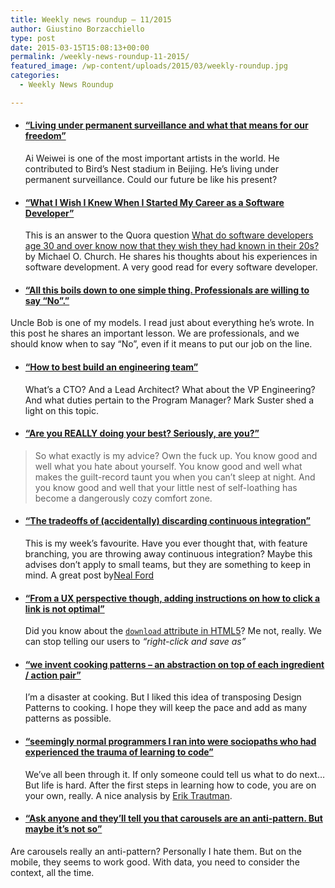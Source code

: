 ```yaml
---
title: Weekly news roundup – 11/2015
author: Giustino Borzacchiello
type: post
date: 2015-03-15T15:08:13+00:00
permalink: /weekly-news-roundup-11-2015/
featured_image: /wp-content/uploads/2015/03/weekly-roundup.jpg
categories:
  - Weekly News Roundup

---
```

  * #### [&#8220;Living under permanent surveillance and what that means for our freedom&#8221;][1]
    
    Ai Weiwei is one of the most important artists in the world. He contributed to Bird’s Nest stadium in Beijing. He&#8217;s living under permanent surveillance. Could our future be like his present?

  * #### [&#8220;What I Wish I Knew When I Started My Career as a Software Developer&#8221;][2]
    
    This is an answer to the Quora question [What do software developers age 30 and over know now that they wish they had known in their 20s?][3] by Michael O. Church. He shares his thoughts about his experiences in software development. A very good read for every software developer.

  * #### [&#8220;All this boils down to one simple thing. Professionals are willing to say “No”.&#8221;][4]

Uncle Bob is one of my models. I read just about everything he&#8217;s wrote. In this post he shares an important lesson. We are professionals, and we should know when to say &#8220;No&#8221;, even if it means to put our job on the line.

  * #### [&#8220;How to best build an engineering team&#8221;][5]
    
    What&#8217;s a CTO? And a Lead Architect? What about the VP Engineering? And what duties pertain to the Program Manager? Mark Suster shed a light on this topic.

  * #### [&#8220;Are you REALLY doing your best? Seriously, are you?&#8221;][6]

> So what exactly is my advice? Own the fuck up. You know good and well what you hate about yourself. You know good and well what makes the guilt-record taunt you when you can’t sleep at night. And you know good and well that your little nest of self-loathing has become a dangerously cozy comfort zone. 

  * #### [&#8220;The tradeoffs of (accidentally) discarding continuous integration&#8221;][7]
    
    This is my week&#8217;s favourite. Have you ever thought that, with feature branching, you are throwing away continuous integration? Maybe this advises don&#8217;t apply to small teams, but they are something to keep in mind. A great post by[Neal Ford][8]

  * #### [&#8220;From a UX perspective though, adding instructions on how to click a link is not optimal&#8221;][9]
    
    Did you know about the [`download` attribute in HTML5][10]? Me not, really. We can stop telling our users to _&#8220;right-click and save as&#8221;_

  * #### [&#8220;we invent cooking patterns – an abstraction on top of each ingredient / action pair&#8221;][11]
    
    I&#8217;m a disaster at cooking. But I liked this idea of transposing Design Patterns to cooking. I hope they will keep the pace and add as many patterns as possible.

  * #### [&#8220;seemingly normal programmers I ran into were sociopaths who had experienced the trauma of learning to code&#8221;][12]
    
    We&#8217;ve all been through it. If only someone could tell us what to do next&#8230; But life is hard. After the first steps in learning how to code, you are on your own, really. A nice analysis by [Erik Trautman][13].

  * #### [&#8220;Ask anyone and they’ll tell you that carousels are an anti-pattern. But maybe it’s not so&#8221;][14]

Are carousels really an anti-pattern? Personally I hate them. But on the mobile, they seems to work good. With data, you need to consider the context, all the time.

 [1]: http://buff.ly/1wCBCIC
 [2]: http://buff.ly/1N7pZy9
 [3]: http://www.quora.com/What-do-software-developers-age-30-and-over-know-now-that-they-wish-they-had-known-in-their-20s/answer/Michael-O-Church
 [4]: http://buff.ly/1HrR5vG
 [5]: http://buff.ly/1E7Qf6k
 [6]: http://buff.ly/1HrRKx8
 [7]: http://buff.ly/1EwEeKv
 [8]: http://radar.oreilly.com/nford
 [9]: http://buff.ly/1EwEgSD
 [10]: http://www.w3.org/TR/html5/links.html#attr-hyperlink-download
 [11]: http://buff.ly/1F5MrEj
 [12]: http://buff.ly/1Mp0mHH
 [13]: http://www.eriktrautman.com/
 [14]: http://buff.ly/1HrTzu9